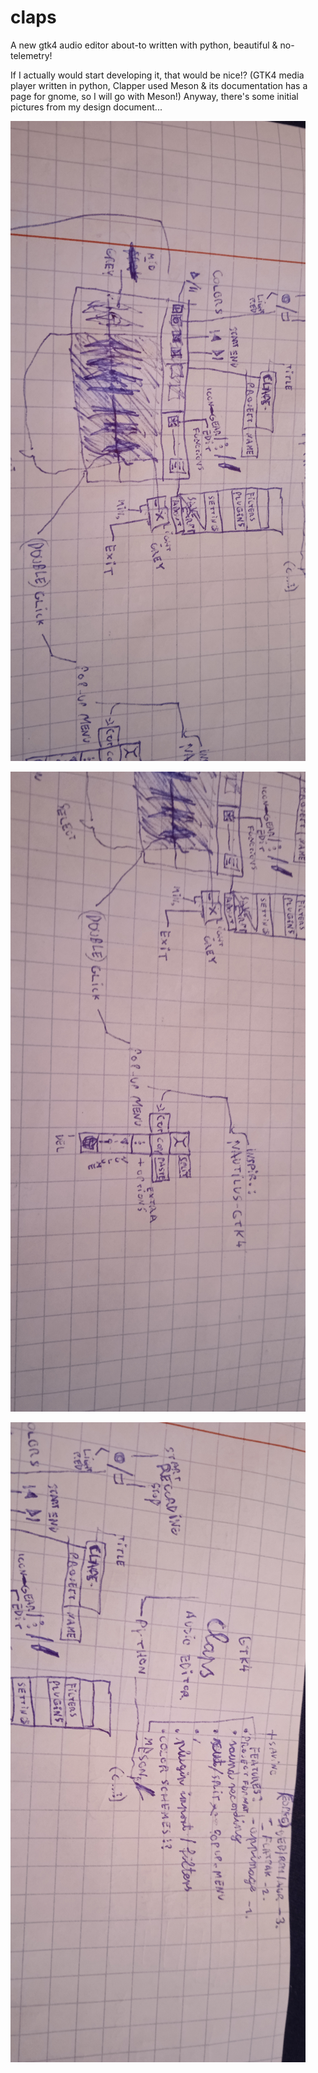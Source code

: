 # claps
A new gtk4 audio editor about-to written with python, beautiful &amp; no-telemetry!

If I actually would start developing it, that would be nice!?
(GTK4 media player written in python, Clapper used Meson & its documentation has a page for gnome, so I will go with Meson!)
Anyway, there's some initial pictures from my design document...

![pix](https://raw.githubusercontent.com/theoteno/claps/main/IMG_20220510_171511.jpg)

![pix](https://raw.githubusercontent.com/theoteno/claps/main/IMG_20220510_171516.jpg)

![pix](https://raw.githubusercontent.com/theoteno/claps/main/IMG_20220510_171521.jpg)
